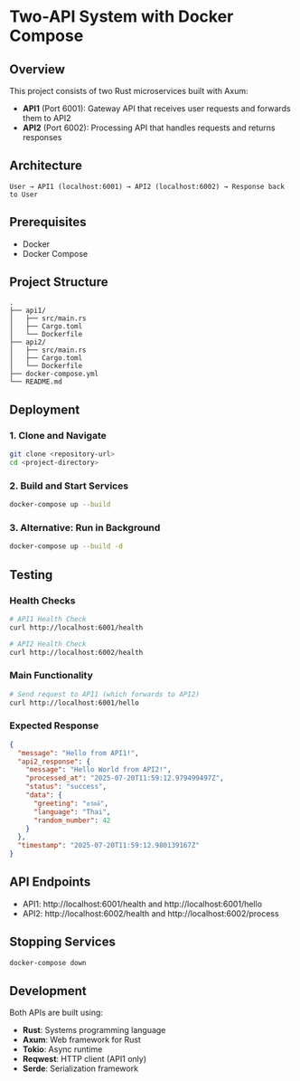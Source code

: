 # Two-API System with Docker Compose

## Overview
This project consists of two Rust microservices built with Axum:
- **API1** (Port 6001): Gateway API that receives user requests and forwards them to API2
- **API2** (Port 6002): Processing API that handles requests and returns responses

## Architecture
```
User → API1 (localhost:6001) → API2 (localhost:6002) → Response back to User
```

## Prerequisites
- Docker
- Docker Compose

## Project Structure
```
.
├── api1/
│   ├── src/main.rs
│   ├── Cargo.toml
│   └── Dockerfile
├── api2/
│   ├── src/main.rs
│   ├── Cargo.toml
│   └── Dockerfile
├── docker-compose.yml
└── README.md
```

## Deployment

### 1. Clone and Navigate
```bash
git clone <repository-url>
cd <project-directory>
```

### 2. Build and Start Services
```bash
docker-compose up --build
```

### 3. Alternative: Run in Background
```bash
docker-compose up --build -d
```

## Testing

### Health Checks
```bash
# API1 Health Check
curl http://localhost:6001/health

# API2 Health Check
curl http://localhost:6002/health
```

### Main Functionality
```bash
# Send request to API1 (which forwards to API2)
curl http://localhost:6001/hello
```

### Expected Response
```json
{
  "message": "Hello from API1!",
  "api2_response": {
    "message": "Hello World from API2!",
    "processed_at": "2025-07-20T11:59:12.979499497Z",
    "status": "success",
    "data": {
      "greeting": "สวัสดี",
      "language": "Thai",
      "random_number": 42
    }
  },
  "timestamp": "2025-07-20T11:59:12.980139167Z"
}
```


## API Endpoints
- API1: http://localhost:6001/health and http://localhost:6001/hello
- API2: http://localhost:6002/health and http://localhost:6002/process

## Stopping Services
```bash
docker-compose down
```

## Development
Both APIs are built using:
- **Rust**: Systems programming language
- **Axum**: Web framework for Rust
- **Tokio**: Async runtime
- **Reqwest**: HTTP client (API1 only)
- **Serde**: Serialization framework